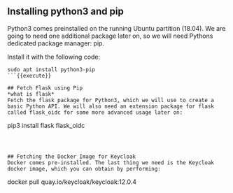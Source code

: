 
## Installing python3 and pip
Python3 comes preinstalled on the running Ubuntu partition (18.04). We are going to need one additional package later on, so we will need Pythons dedicated package manager: pip.

Install it with the following code:
```
sudo apt install python3-pip
```{{execute}}

## Fetch Flask using Pip
*what is flask*
Fetch the flask package for Python3, which we will use to create a basic Python API. We will also need an extension package for flask called flask_oidc for some more advanced usage later on:
```
pip3 install flask flask_oidc
```{{execute}}



## Fetching the Docker Image for Keycloak
Docker comes pre-installed. The last thing we need is the Keycloak docker image, which you can obtain by performing:

```
docker pull quay.io/keycloak/keycloak:12.0.4
```{{execute}}